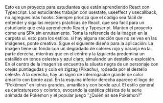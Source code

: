 Esto es un proyecto para estudiantes que están aprendiendo React con Typescript.
Los estudiantes trabajan con usestate, useeffect y usecallback, no agregues más hooks.
Siempre prioriza que el código sea fácil de entender y siga las mejores prácticas de React, que sea fácil para un estudiante que está aprendiendo React y Typescript.
Manten el proyecto como una SPA sin enrutamiento.
Toma la referencia de la imagen en la carpeta ui. esto para los estilos. si hay alguna sección que no se vea en las imágenes, ponte creativo.
Sigue el siguiente diseño para la aplicación: La imagen tiene un fondo con un degradado de colores rojo y naranja en la parte derecha, mientras que en el centro y la izquierda predomina un estallido en tonos celestes y azul claro, simulando un destello o explosión. En el centro de la imagen se encuentra la silueta negra de un personaje con orejas puntiagudas y cola en zigzag (Pikachu), rodeada por el destello celeste. A la derecha, hay un signo de interrogación grande de color amarillo con borde azul. En la esquina inferior derecha aparece el logo de "Pokémon" en letras grandes, amarillas y con borde azul. El estilo general es caricaturesco y colorido, evocando la estética clásica de la serie animada de Pokémon y el popular juego "¿Quién es ese Pokémon?"
